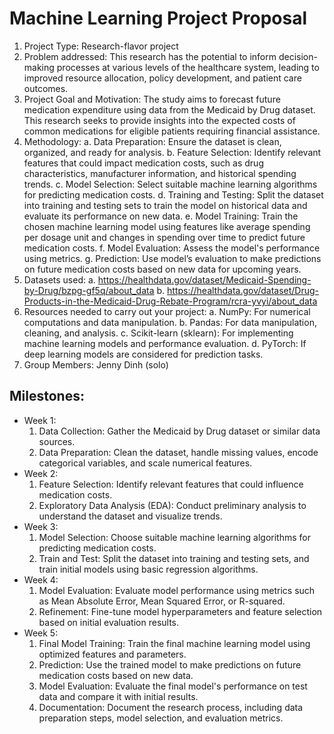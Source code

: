 # Machine Learning Project Proposal
1.	Project Type: Research-flavor project
2.	Problem addressed: This research has the potential to inform decision-making processes at various levels of the healthcare system, leading to improved resource allocation, policy development, and patient care outcomes.
3.	Project Goal and Motivation: The study aims to forecast future medication expenditure using data from the Medicaid by Drug dataset. This research seeks to provide insights into the expected costs of common medications for eligible patients requiring financial assistance.
4.	Methodology:
    a.	Data Preparation: Ensure the dataset is clean, organized, and ready for analysis. 
    b.	Feature Selection: Identify relevant features that could impact medication costs, such as drug characteristics, manufacturer information, and historical spending trends.
    c.	Model Selection: Select suitable machine learning algorithms for predicting medication costs. 
    d.	Training and Testing: Split the dataset into training and testing sets to train the model on historical data and evaluate its performance on new data.
    e.	Model Training: Train the chosen machine learning model using features like average spending per dosage unit and changes in spending over time to predict future medication costs.
    f.	Model Evaluation: Assess the model's performance using metrics.
    g.	Prediction: Use model’s evaluation to make predictions on future medication costs based on new data for upcoming years.
5.	Datasets used: 
    a.  https://healthdata.gov/dataset/Medicaid-Spending-by-Drug/bzpg-gf5q/about_data
    b.	https://healthdata.gov/dataset/Drug-Products-in-the-Medicaid-Drug-Rebate-Program/rcra-yvyi/about_data
6.	Resources needed to carry out your project:
    a.	NumPy: For numerical computations and data manipulation.
    b.	Pandas: For data manipulation, cleaning, and analysis.
    c.	Scikit-learn (sklearn): For implementing machine learning models and performance evaluation.
    d.	PyTorch: If deep learning models are considered for prediction tasks.
7.	Group Members: Jenny Dinh (solo)

## Milestones:
- Week 1:
    1.	Data Collection: Gather the Medicaid by Drug dataset or similar data sources.
    2.	Data Preparation: Clean the dataset, handle missing values, encode categorical variables, and scale numerical features.
- Week 2:
    1.	Feature Selection: Identify relevant features that could influence medication costs.
    2.	 Exploratory Data Analysis (EDA): Conduct preliminary analysis to understand the dataset and visualize trends.
- Week 3:
    1.	Model Selection: Choose suitable machine learning algorithms for predicting medication costs.
    2.	Train and Test: Split the dataset into training and testing sets, and train initial models using basic regression algorithms.
- Week 4:
    1.	Model Evaluation: Evaluate model performance using metrics such as Mean Absolute Error, Mean Squared Error, or R-squared.
    2.	Refinement: Fine-tune model hyperparameters and feature selection based on initial evaluation results.	
- Week 5:
    1.	Final Model Training: Train the final machine learning model using optimized features and parameters.
    2.	Prediction: Use the trained model to make predictions on future medication costs based on new data.
    3.	Model Evaluation: Evaluate the final model's performance on test data and compare it with initial results.
    4.	Documentation: Document the research process, including data preparation steps, model selection, and evaluation metrics.
